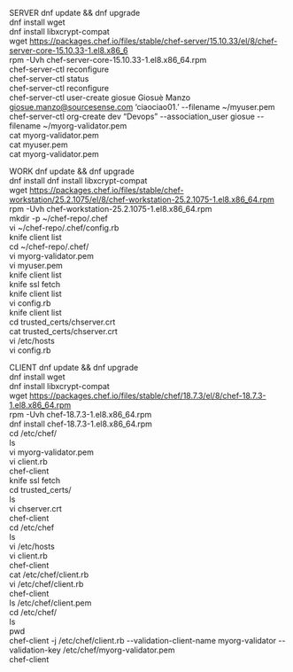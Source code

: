 SERVER 
dnf update && dnf upgrade                                                                                 
dnf install wget                                                                                          
dnf install libxcrypt-compat                                                                              
wget https://packages.chef.io/files/stable/chef-server/15.10.33/el/8/chef-server-core-15.10.33-1.el8.x86_6                                                                                                           
rpm -Uvh chef-server-core-15.10.33-1.el8.x86_64.rpm                                                  
chef-server-ctl reconfigure                                                                               
chef-server-ctl status                                                                                    
chef-server-ctl reconfigure                                                                                                                                                                                       
chef-server-ctl user-create giosue Giosuè Manzo giosue.manzo@sourcesense.com ‘ciaociao01.’ --filename ~/myuser.pem                                                                                                         
chef-server-ctl org-create dev “Devops” --association_user giosue --filename ~/myorg-validator.pem        
cat myorg-validator.pem                                                                                   
cat myuser.pem                                                                                            
cat myorg-validator.pem                                                                                   

WORK 
dnf update && dnf upgrade                                                                                 
dnf install 
dnf install libxcrypt-compat                                                                              
wget https://packages.chef.io/files/stable/chef-workstation/25.2.1075/el/8/chef-workstation-25.2.1075-1.el8.x86_64.rpm                                                                                                     
rpm -Uvh chef-workstation-25.2.1075-1.el8.x86_64.rpm                                                 
mkdir -p ~/chef-repo/.chef                                                                                
vi ~/chef-repo/.chef/config.rb                                                                            
knife client list                                                                                         
cd ~/chef-repo/.chef/                                                                                     
vi myorg-validator.pem                                                                                    
vi myuser.pem                                                                                             
knife client list                                                                                         
knife ssl fetch                                                                                           
knife client list                                                                                         
vi config.rb                                                                                              
knife client list                                                                                         
cd trusted_certs/chserver.crt                                                                             
cat trusted_certs/chserver.crt                                                                            
vi /etc/hosts                                                                                             
vi config.rb                                                                                              

CLIENT
dnf update && dnf upgrade                                                                                                           
dnf install wget                                                                                                                    
dnf install libxcrypt-compat                                                                                                        
wget https://packages.chef.io/files/stable/chef/18.7.3/el/8/chef-18.7.3-1.el8.x86_64.rpm                                            
rpm -Uvh chef-18.7.3-1.el8.x86_64.rpm                                                                                          
dnf install chef-18.7.3-1.el8.x86_64.rpm                                                                                            
cd /etc/chef/                                                                                                                       
ls                                                                                                                                  
vi myorg-validator.pem                                                                                                              
vi client.rb                                                                                                                        
chef-client                                                                                                                         
knife ssl fetch                                                                                                                     
cd trusted_certs/                                                                                                                   
ls                                                                                                                                  
vi chserver.crt                                                                                                                     
chef-client                                                                                                                         
cd /etc/chef                                                                                                                        
ls                                                                                                                                  
vi /etc/hosts                                                                                                                       
vi client.rb                                                                                                                        
chef-client                                                                                                                         
cat /etc/chef/client.rb                                                                                                             
vi /etc/chef/client.rb                                                                                                              
chef-client                                                                                                                         
ls /etc/chef/client.pem                                                                                                             
cd /etc/chef/                                                                                                                       
ls                                                                                                                                  
pwd                                                                                                                                 
chef-client -j /etc/chef/client.rb --validation-client-name myorg-validator --validation-key /etc/chef/myorg-validator.pem          
chef-client
